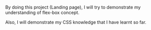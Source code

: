 By doing this project (Landing page), I will try to demonstrate my understanding of flex-box concept.

Also, I will demonstrate my CSS knowledge that I have learnt so far.
